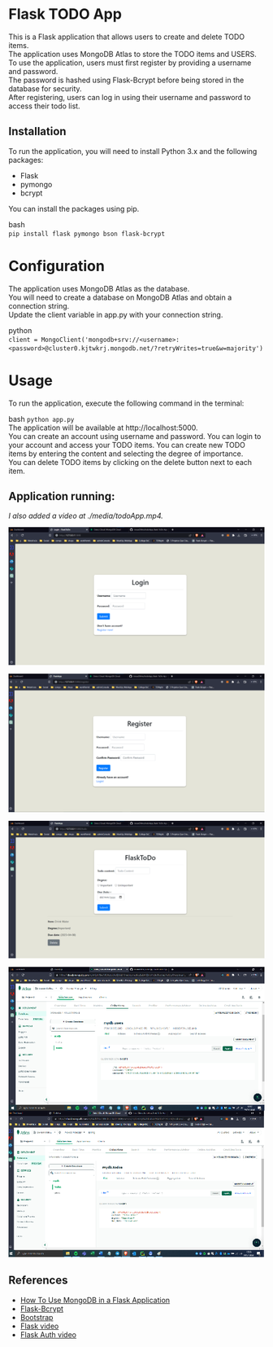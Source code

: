 # Flask TODO App
This is a Flask application that allows users to create and delete TODO items. <br>
The application uses MongoDB Atlas to store the TODO items and USERS.
To use the application, users must first register by providing a username and password.<br>
The password is hashed using Flask-Bcrypt before being stored in the database for security. <br>
After registering, users can log in using their username and password to access their todo list.


## Installation
To run the application, you will need to install Python 3.x and the following packages:

- Flask
- pymongo
- bcrypt

You can install the packages using pip.

bash <br>
`pip install flask pymongo bson flask-bcrypt`

# Configuration
The application uses MongoDB Atlas as the database. <br> 
You will need to create a database on MongoDB Atlas and obtain a connection string. <br>
Update the client variable in app.py with your connection string.<br>

python<br>
`client = MongoClient('mongodb+srv://<username>:<password>@cluster0.kjtwkrj.mongodb.net/?retryWrites=true&w=majority')`

# Usage
To run the application, execute the following command in the terminal:

bash
`python app.py` <br>
The application will be available at http://localhost:5000. <br>
You can create an account using username and password.
You can login to your account and access your TODO items.
You can create new TODO items by entering the content and selecting the degree of importance.<br>
You can delete TODO items by clicking on the delete button next to each item.<br>

## Application running:
<i>I also added a video at ./media/todoApp.mp4.</i>
<p align="center">
  <img alt="pic1" src="./media/pic1.png" >
</p>

<p align="center">
  <img alt="pic2" src="./media/pic2.png" >
</p>

<p align="center">
  <img alt="pic3" src="./media/pic3.png" >
</p>

<p align="center">
  <img alt="pic4" src="./media/pic4.png" >
</p>


## References
- [How To Use MongoDB in a Flask Application](https://www.digitalocean.com/community/tutorials/how-to-use-mongodb-in-a-flask-application)
- [Flask-Bcrypt](https://flask-bcrypt.readthedocs.io/en/1.0.1/)
- [Bootstrap](https://getbootstrap.com/docs/5.3/getting-started/introduction/)
- [Flask video](https://www.youtube.com/watch?v=xjHEcmjlD-Y&t=493s)
- [Flask Auth video](https://www.youtube.com/watch?v=71EU8gnZqZQ)

